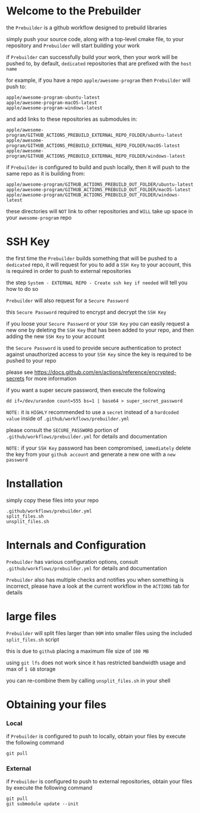 # Welcome to the Prebuilder

the `Prebuilder` is a github workflow designed to prebuild libraries

simply push your source code, along with a top-level cmake file, to your repository and `Prebuilder` will start building your work

if `Prebuilder` can successfully build your work, then your work will be pushed to, by default, `dedicated` repositories that are prefixed with the `host name`

for example, if you have a repo `apple/awesome-program` then `Prebuilder` will push to:

```
apple/awesome-program-ubuntu-latest
apple/awesome-program-macOS-latest
apple/awesome-program-windows-latest
```

and add links to these repositories as submodules in:
```
apple/awesome-program/GITHUB_ACTIONS_PREBUILD_EXTERNAL_REPO_FOLDER/ubuntu-latest
apple/awesome-program/GITHUB_ACTIONS_PREBUILD_EXTERNAL_REPO_FOLDER/macOS-latest
apple/awesome-program/GITHUB_ACTIONS_PREBUILD_EXTERNAL_REPO_FOLDER/windows-latest
```

if `Prebuilder` is configured to build and push locally, then it will push to the same repo as it is building from:
```
apple/awesome-program/GITHUB_ACTIONS_PREBUILD_OUT_FOLDER/ubuntu-latest
apple/awesome-program/GITHUB_ACTIONS_PREBUILD_OUT_FOLDER/macOS-latest
apple/awesome-program/GITHUB_ACTIONS_PREBUILD_OUT_FOLDER/windows-latest
```

these directories will `NOT` link to other repositories and `WILL` take up space in your `awesome-program` repo


# SSH Key

the first time the `Prebuilder` builds something that will be pushed to a `dedicated` repo, it will request for you to add a `SSH Key` to your account, this is required in order to push to external repositories

the step `System - EXTERNAL REPO - Create ssh key if needed` will tell you how to do so

`Prebuilder` will also request for a `Secure Password`

this `Secure Password` required to encrypt and decrypt the `SSH Key`

if you loose your `Secure Password` or your `SSH Key` you can easily request a new one by deleting the `SSH Key` that has been added to your repo, and then adding the new `SSH Key` to your account

the `Secure Password` is used to provide secure authentication to protect against unauthorized access to your `SSH Key` since the key is required to be pushed to your repo

please see https://docs.github.com/en/actions/reference/encrypted-secrets for more information

if you want a super secure password, then execute the following

`dd if=/dev/urandom count=555 bs=1 | base64 > super_secret_password`

`NOTE:` it is `HIGHLY` recommended to use a `secret` instead of a `hardcoded value` inside of `.github/workflows/prebuilder.yml`

please consult the `SECURE_PASSWORD` portion of  `.github/workflows/prebuilder.yml` for details and documentation

`NOTE:` if your `SSH Key` password has been compromised, `immediately` delete the key from your `github account` and generate a new one with a `new password`

# Installation

simply copy these files into your repo
```
.github/workflows/prebuilder.yml
split_files.sh
unsplit_files.sh
```

# Internals and Configuration

`Prebuilder` has various configuration options, consult `.github/workflows/prebuilder.yml` for details and documentation

`Prebuilder` also has multiple checks and notifies you when something is incorrect, please have a look at the current workflow in the `ACTIONS` tab for details

# large files

`Prebuilder` will split files larger than `90M` into smaller files using the included `split_files.sh` script

this is due to `github` placing a maximum file size of  `100 MB`

using `git lfs` does not work since it has restricted bandwidth usage and max of `1 GB` storage

you can re-combine them by calling `unsplit_files.sh` in your shell

# Obtaining your files

### Local

if `Prebuilder` is configured to push to locally, obtain your files by execute the following command

```
git pull
```

### External

if `Prebuilder` is configured to push to external repositories, obtain your files by execute the following command

```
git pull
git submodule update --init
```

